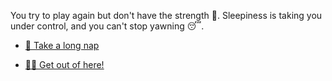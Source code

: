  You try to play again but don't have the strength 💪. Sleepiness is taking you under control, and you can't stop yawning 😴.

- [🛌 Take a long nap](1-BC.md)

- [🏃‍♂️ Get out of here!](../3/1.md)